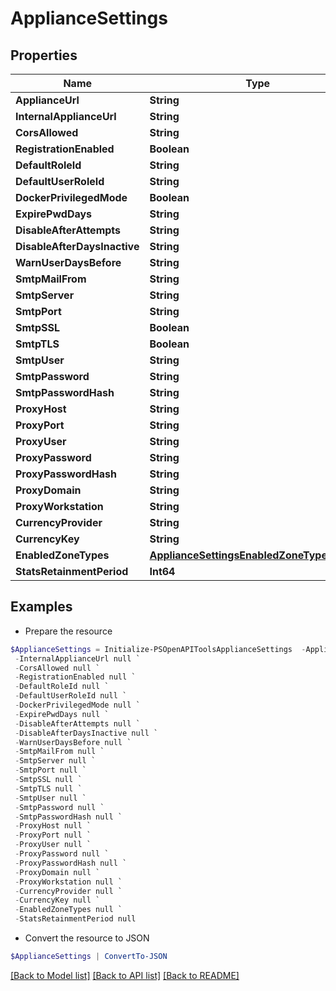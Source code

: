 # ApplianceSettings
## Properties

Name | Type | Description | Notes
------------ | ------------- | ------------- | -------------
**ApplianceUrl** | **String** |  | [optional] 
**InternalApplianceUrl** | **String** |  | [optional] 
**CorsAllowed** | **String** |  | [optional] 
**RegistrationEnabled** | **Boolean** |  | [optional] 
**DefaultRoleId** | **String** |  | [optional] 
**DefaultUserRoleId** | **String** |  | [optional] 
**DockerPrivilegedMode** | **Boolean** |  | [optional] 
**ExpirePwdDays** | **String** |  | [optional] 
**DisableAfterAttempts** | **String** |  | [optional] 
**DisableAfterDaysInactive** | **String** |  | [optional] 
**WarnUserDaysBefore** | **String** |  | [optional] 
**SmtpMailFrom** | **String** |  | [optional] 
**SmtpServer** | **String** |  | [optional] 
**SmtpPort** | **String** |  | [optional] 
**SmtpSSL** | **Boolean** |  | [optional] 
**SmtpTLS** | **Boolean** |  | [optional] 
**SmtpUser** | **String** |  | [optional] 
**SmtpPassword** | **String** |  | [optional] 
**SmtpPasswordHash** | **String** |  | [optional] 
**ProxyHost** | **String** |  | [optional] 
**ProxyPort** | **String** |  | [optional] 
**ProxyUser** | **String** |  | [optional] 
**ProxyPassword** | **String** |  | [optional] 
**ProxyPasswordHash** | **String** |  | [optional] 
**ProxyDomain** | **String** |  | [optional] 
**ProxyWorkstation** | **String** |  | [optional] 
**CurrencyProvider** | **String** |  | [optional] 
**CurrencyKey** | **String** |  | [optional] 
**EnabledZoneTypes** | [**ApplianceSettingsEnabledZoneTypesInner[]**](ApplianceSettingsEnabledZoneTypesInner.md) |  | [optional] 
**StatsRetainmentPeriod** | **Int64** |  | [optional] 

## Examples

- Prepare the resource
```powershell
$ApplianceSettings = Initialize-PSOpenAPIToolsApplianceSettings  -ApplianceUrl null `
 -InternalApplianceUrl null `
 -CorsAllowed null `
 -RegistrationEnabled null `
 -DefaultRoleId null `
 -DefaultUserRoleId null `
 -DockerPrivilegedMode null `
 -ExpirePwdDays null `
 -DisableAfterAttempts null `
 -DisableAfterDaysInactive null `
 -WarnUserDaysBefore null `
 -SmtpMailFrom null `
 -SmtpServer null `
 -SmtpPort null `
 -SmtpSSL null `
 -SmtpTLS null `
 -SmtpUser null `
 -SmtpPassword null `
 -SmtpPasswordHash null `
 -ProxyHost null `
 -ProxyPort null `
 -ProxyUser null `
 -ProxyPassword null `
 -ProxyPasswordHash null `
 -ProxyDomain null `
 -ProxyWorkstation null `
 -CurrencyProvider null `
 -CurrencyKey null `
 -EnabledZoneTypes null `
 -StatsRetainmentPeriod null
```

- Convert the resource to JSON
```powershell
$ApplianceSettings | ConvertTo-JSON
```

[[Back to Model list]](../README.md#documentation-for-models) [[Back to API list]](../README.md#documentation-for-api-endpoints) [[Back to README]](../README.md)

